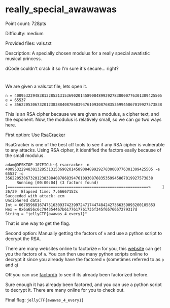 # really_special_awawawas
Point count: 728pts

Difficulty: medium

Provided files: vals.txt

Description: A specially chosen modulus for a really special awatistic musical princess.

dCode couldn't crack it so I'm sure it's secure... right?
# 

We are given a vals.txt file, lets open it.

```
n = 40095322948381328531315369020145890848992927830000776301309425505
e = 65537
c = 35622053067320123838840878683947610930876835359945867019927573838
```

This is an RSA cipher because we are given a modulus, a cipher text, and the exponent. Now, the modulus is relatively small, so we can go two ways here.

First option: Use [RsaCracker](https://github.com/skyf0l/RsaCracker)

RsaCracker is one of the best ctf tools to see if any RSA cipher is vulnerable to any attacks. Using RSA cipher, it identified the factors easily because of the small modulus.

```
adam@DESKTOP-J07EICU:~$ rsacracker -n 40095322948381328531315369020145890848992927830000776301309425505 -e 65537 -c 35622053067320123838840878683947610930876835359945867019927573838
     Running [00:00:04] (3 factors found) [==============================================================>     ] 36/39  Elapsed time: 7.66667152s
Succeeded with attack: ecm
Unciphered data:
Int = 667859681674751630937423997247174474842427366359093200105853
Hex = 0x6a656c6c794354467b6177617761735f345f6576657279317d
String = "jellyCTF{awawas_4_every1}"
```
That is one way to get the flag.

Second option: Manually getting the factors of `n` and use a python script to decrypt the RSA.

There are many websites online to factorize `n` for you, this [website](https://www.alpertron.com.ar/ECM.HTM) can get you the factors of `n`. You can then use many python scripts online to decrypt it since you already have the factored `n` (sometimes referred to as `p` and `q`)

OR you can use [factordb](http://factordb.com/) to see if its already been factorized before.

Sure enough it has already been factored, and you can use a python script to decrypt it. There are many online for you to check out.

Final flag: `jellyCTF{awawas_4_every1}`
